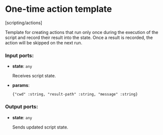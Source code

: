 # One-time action template

[scripting/actions]

Template for creating actions that run only once during the execution of the script and record their result into the state. Once a result is recorded, the action will be skipped on the next run.

### Input ports:

* __state__: `any`

    Receives script state.


* __params__: 
    ```
    {"cwd" :string, "result-path" :string, "message" :string}
    ```

### Output ports:

* __state__: `any`

    Sends updated script state.

